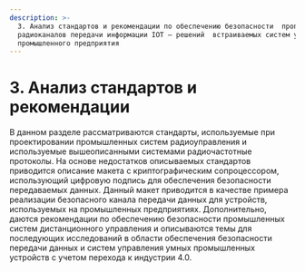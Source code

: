 ```yaml
---
description: >-
  3. Анализ стандартов и рекомендации по обеспечению безопасности  проприетарных
  радиоканалов передачи информации IOT – решений  встраиваемых систем управления
  промышленного предприятия
---
```


# 3. Анализ стандартов и рекомендации

В данном разделе рассматриваются стандарты, используемые при проектировании промышленных систем радиоуправления и используемые вышеописанными системами радиочастотные протоколы. На основе недостатков описываемых стандартов приводится описание макета с криптографическим сопроцессором, использующий цифровую подпись для обеспечения безопасности передаваемых данных. Данный макет приводится в качестве примера реализации безопасного канала передачи данных для устройств, используемых на промышленных предприятиях. Дополнительно, даются рекомендации по обеспечению безопасности промышленных систем дистанционного управления и описываются темы для последующих исследований в области обеспечения безопасности передачи данных и систем управления умных промышленных устройств с учетом перехода к индустрии 4.0.

